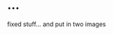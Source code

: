 <!--
  id: 268
  date: 2003-10-16
  modified: 2014-08-15
  slug: 268
  type: post
  excerpt: <p>fixed stuff&#8230; and put in two images</p>
  categories: admin
  tags: 
  inCv: 
  inPortfolio: 
  dateFrom: 
  dateTo: 
-->

# …

<p>fixed stuff&#8230; and put in two images</p>
